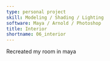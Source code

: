 ```yaml
---
type: personal project
skill: Modeling / Shading / Lighting
software: Maya / Arnold / Photoshop
title: Interior
shortname: 06_interior
---
```


Recreated my room in maya